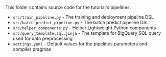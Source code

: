 This folder contains source code for the tutorial's pipelines.

- `src/train_pipeline.py` - The training and deployment pipeline DSL
- `src/batch_predict_pipeline.py` - The batch predict pipeline DSL
- `src/helper_components.py` - Helper Lightweight Python components
- `src/query_template.sql.jinja` - The template for BigQuery SQL query used for data preprocessing
- `settings.yaml` - Default values for the pipelines parameters and compiler pragmas
